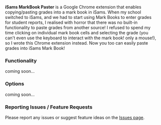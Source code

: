 **iSams MarkBook Paster** is a Google Chrome extension that enables copying/pasting grades into a mark book in iSams. When my school switched to iSams, and we had to start using Mark Books to enter grades for student reports, I realised with horror that there was no built-in functionality to paste grades from another source! I refused to spend my time clicking on individual mark book cells and selecting the grade (you can't even use the keyboard to interact with the mark book! only a mouse!), so I wrote this Chrome extension instead. Now you too can easily paste grades into iSams Mark Book!

### Functionality

coming soon...

### Options

coming soon...

### Reporting Issues / Feature Requests

Please report any issues or suggest feature ideas on the [Issues page](https://github.com/azadisaryev/iSamsMBP/issues).
